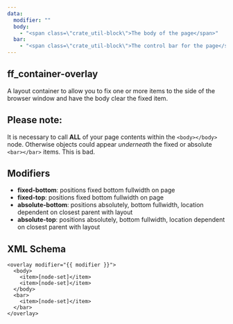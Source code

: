 ```yaml
---
data:
  modifier: ""
  body:
    - "<span class=\"crate_util-block\">The body of the page</span>"
  bar:
    - "<span class=\"crate_util-block\">The control bar for the page</span>"
---
```


## ff_container-overlay

A layout container to allow you to fix one or more items to the side of the browser window and have the body clear the fixed item.

## Please note:

It is necessary to call **ALL** of your page contents within the `<body></body>` node. Otherwise objects could appear _underneath_ the fixed or absolute `<bar></bar>` items. This is bad.

## Modifiers

- **fixed-bottom**: positions fixed bottom fullwidth on page
- **fixed-top**: positions fixed bottom fullwidth on page
- **absolute-bottom**: positions absolutely, bottom fullwidth, location dependent on closest parent with layout
- **absolute-top**: positions absolutely, bottom fullwidth, location dependent on closest parent with layout

## XML Schema

```
<overlay modifier="{{ modifier }}">
  <body>
    <item>[node-set]</item>
    <item>[node-set]</item>
  </body>
  <bar>
    <item>[node-set]</item>
  </bar>
</overlay>
```
